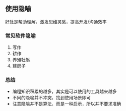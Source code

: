## 使用隐喻
好处是帮助理解，激发思维灵感，提高开发/沟通效率

### 常见软件隐喻
1. 写作
2. 耕作
3. 养殖牡蛎
4. 建房子

### 总结
* 编程知识积累的越多，其实是可以使用的工具越来越多
* 不同的隐喻并不冲突，找到使用场景即可
* 注意隐喻并不是算法，而是一种启示，所以并不要求准确